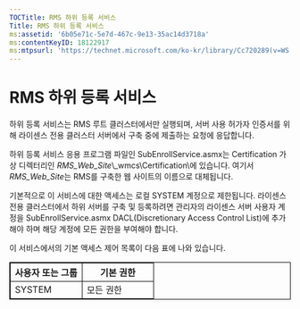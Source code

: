 ```yaml
---
TOCTitle: RMS 하위 등록 서비스
Title: RMS 하위 등록 서비스
ms:assetid: '6b05e71c-5e7d-467c-9e13-35ac14d3718a'
ms:contentKeyID: 18122917
ms:mtpsurl: 'https://technet.microsoft.com/ko-kr/library/Cc720289(v=WS.10)'
---
```


RMS 하위 등록 서비스
====================

하위 등록 서비스는 RMS 루트 클러스터에서만 실행되며, 서버 사용 허가자 인증서를 위해 라이센스 전용 클러스터 서버에서 구축 중에 제출하는 요청에 응답합니다.

하위 등록 서비스 응용 프로그램 파일인 SubEnrollService.asmx는 Certification 가상 디렉터리인 *RMS\_Web\_Site*\\\_wmcs\\Certification\\에 있습니다. 여기서 *RMS\_Web\_Site*는 RMS를 구축한 웹 사이트의 이름으로 대체됩니다.

기본적으로 이 서비스에 대한 액세스는 로컬 SYSTEM 계정으로 제한됩니다. 라이센스 전용 클러스터에서 하위 서버를 구축 및 등록하려면 관리자의 라이센스 서버 사용자 계정을 SubEnrollService.asmx DACL(Discretionary Access Control List)에 추가해야 하며 해당 계정에 모든 권한을 부여해야 합니다.

이 서비스에서의 기본 액세스 제어 목록이 다음 표에 나와 있습니다.

<p> </p>
<table style="border:1px solid black;">
<colgroup>
<col width="50%" />
<col width="50%" />
</colgroup>
<thead>
<tr class="header">
<th style="border:1px solid black;" >사용자 또는 그룹</th>
<th style="border:1px solid black;" >기본 권한</th>
</tr>
</thead>
<tbody>
<tr class="odd">
<td style="border:1px solid black;">SYSTEM</td>
<td style="border:1px solid black;">모든 권한</td>
</tr>
</tbody>
</table>
